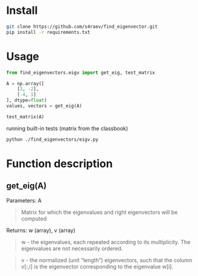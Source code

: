 # Install

```bash
git clone https://github.com/s4raev/find_eigenvector.git
pip install -r requirements.txt
```
# Usage
```python
from find_eigenvectors.eigv import get_eig, test_matrix

A = np.array([
    [3, -2],
    [-4, 1]
], dtype=float)
values, vectors = get_eig(A)

test_matrix(A)
```
running built-in tests (matrix from the classbook)

```bash
python ./find_eigenvectors/eigv.py
```
# Function description
## get_eig(A)

Parameters: A 
> Matrix for which the eigenvalues and right eigenvectors will be computed

Returns: w (array), v (array)
> w - the eigenvalues, each repeated according to its multiplicity. The eigenvalues are not necessarily ordered. 

> v - the normalized (unit “length”) eigenvectors, such that the column v[:,i] is the eigenvector corresponding to the eigenvalue w[i].